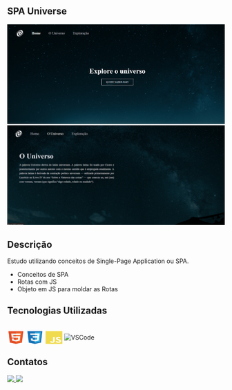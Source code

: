 <h2>SPA Universe</h2>

<div align="center">
  <img width="600" src="./assets/print1.png"/>
  <img width="600" src="./assets/print2.png"/>
</div>
  
<h2>Descrição</h2>
<p>Estudo utilizando conceitos de Single-Page Application ou SPA.</p>
<ul> 
  <li>Conceitos de SPA</li>
  <li>Rotas com JS</li>
  <li>Objeto em JS para moldar as Rotas</li>
 </ul>

<h2>Tecnologias Utilizadas</h2>
<div style="display: inline_block"><br>
  <img align="center" alt="HTML" height="30" width="40" src="https://raw.githubusercontent.com/devicons/devicon/master/icons/html5/html5-original.svg">
  <img align="center" alt="CSS" height="30" width="40" src="https://raw.githubusercontent.com/devicons/devicon/master/icons/css3/css3-original.svg">
  <img align="center" alt="JavaScript" height="30" width="40" src="https://raw.githubusercontent.com/devicons/devicon/master/icons/javascript/javascript-plain.svg">
  <!--<img align="center" alt="JQuery" height="30" width="40" src="https://cdn.jsdelivr.net/gh/devicons/devicon/icons/jquery/jquery-original-wordmark.svg" />-->
  <!-- <img align="center" alt="SASS" height="30" width="40" src="https://cdn.jsdelivr.net/gh/devicons/devicon/icons/sass/sass-original.svg" /> -->
  <!--<img align="center" alt="Bootstrap" height="30" width="40" src="https://cdn.jsdelivr.net/gh/devicons/devicon/icons/bootstrap/bootstrap-original-wordmark.svg" />
  <img align="center" alt="TypeScript" height="30" width="40" src="https://cdn.jsdelivr.net/gh/devicons/devicon/icons/typescript/typescript-original.svg" />-->
  <img align="center" alt="VSCode" height="30" width="40" src="https://cdn.jsdelivr.net/gh/devicons/devicon/icons/vscode/vscode-original-wordmark.svg" />
  <!-- <img align="center" alt="Git" height="30" width="40" src="https://cdn.jsdelivr.net/gh/devicons/devicon/icons/git/git-original.svg" /> -->
</div>

<h2>Contatos</h2>
<div>
    <a href="https://www.linkedin.com/in/alexs-oliveiraSantos" target="_blank">
        <img src="https://img.shields.io/badge/linkedin-%230077B5.svg?style=for-the-badge&logo=linkedin&logoColor=white" target="_blank">
    </a>
    <a href = "mailto:ale.osantos@hotmail..com">
        <img src="https://img.shields.io/badge/-Hotmail-0078D4?style=flat-square&amp;logo=microsoft-outlook&amp;logoColor=white" target="_blank">
    </a>    
</div>
